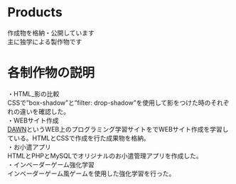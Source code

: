 # Products
作成物を格納・公開しています<br>
主に独学による製作物です

# 各制作物の説明
・HTML_影の比較  
  CSSで”box-shadow”と”filter: drop-shadow”を使用して影をつけた時のそれぞれの違いを確認した。  
・WEBサイト作成  
  [DAWN](https://dawn-techschool.com/)というWEB上のプログラミング学習サイトをでWEBサイト作成を学習している。HTMLとCSSで作成を行た成果物を格納。  
・お小遣アプリ  
  HTMLとPHPとMySQLでオリジナルのお小遣管理アプリを作成した。  
・インベーダーゲーム強化学習  
  インベーダーゲーム風ゲームを使用した強化学習を行った。
